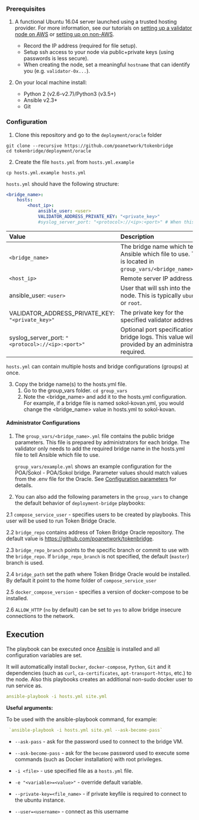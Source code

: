 ### Prerequisites
1. A functional Ubuntu 16.04 server launched using a trusted hosting provider. For more information, see our tutorials on [setting up a validator node on AWS](https://github.com/poanetwork/wiki/wiki/Validator-Node-on-AWS) or [setting up on non-AWS](https://github.com/poanetwork/wiki/wiki/Validator-Node-Non-AWS).
   * Record the IP address (required for file setup).
   * Setup ssh access to your node via public+private keys (using passwords is less secure). 
   * When creating the node, set a meaningful `hostname` that can identify you (e.g. `validator-0x...`).

2. On your local machine install:
    * Python 2 (v2.6-v2.7)/Python3 (v3.5+)
    * Ansible v2.3+
    * Git

### Configuration

1. Clone this repository and go to the `deployment/oracle` folder
```
git clone --recursive https://github.com/poanetwork/tokenbridge
cd tokenbridge/deployment/oracle
```
2. Create the file `hosts.yml` from `hosts.yml.example`
```
cp hosts.yml.example hosts.yml
```

`hosts.yml` should have the following structure:

```yaml
<bridge_name>:
    hosts:
        <host_ip>:
            ansible_user: <user>
            VALIDATOR_ADDRESS_PRIVATE_KEY: "<private_key>"
            #syslog_server_port: "<protocol>://<ip>:<port>" # When this parameter is set all bridge logs will be redirected to <ip>:<port> address.
```

| Value | Description |
|:------------------------------------------------|:----------------------------------------------------------------------------------------------------------|
| `<bridge_name>` | The bridge name which tells Ansible which file to use. This is located in `group_vars/<bridge_name>.yml`. |
| `<host_ip>` | Remote server IP address. |
| ansible_user: `<user>` | User that will ssh into the node. This is typically `ubuntu` or `root`. |
| VALIDATOR_ADDRESS_PRIVATE_KEY: `"<private_key>"` | The private key for the specified validator address. |
| syslog_server_port: `"<protocol>://<ip>:<port>"` | Optional port specification for bridge logs. This value will be provided by an administrator if required.  |


`hosts.yml` can contain multiple hosts and bridge configurations (groups) at once.


3. Copy the bridge name(s) to the hosts.yml file. 
   1. Go to the group_vars folder. 
   `cd group_vars`
   2. Note the  <bridge_name> and add it to the hosts.yml configuration. For example, if a bridge file is named sokol-kovan.yml, you would change the <bridge_name> value in hosts.yml to sokol-kovan.

#### Administrator Configurations

1. The `group_vars/<bridge_name>.yml` file contains the public bridge parameters. This file is prepared by administrators for each bridge. The validator only needs to add the required bridge name in the hosts.yml file to tell Ansible which file to use.

   `group_vars/example.yml` shows an example configuration for the POA/Sokol - POA/Sokol bridge. Parameter values should match values from the .env file for the Oracle. See [Configuration parameters](../../oracle/README.md#configuration-parameters) for details.

2. You can also add the following parameters in the `group_vars` to change the default behavior of `deployment-bridge` playbooks:

2.1 `compose_service_user` - specifies users to be created by playbooks. This user will be used to run Token Bridge Oracle.

2.2 `bridge_repo` contains address of Token Bridge Oracle repository. The default value is  https://github.com/poanetwork/tokenbridge.

2.3 `bridge_repo_branch` points to the specific branch or commit to use with the `bridge_repo`. If `bridge_repo_branch` is not specified, the default (`master`) branch is used.

2.4 `bridge_path` set the path where Token Bridge Oracle would be installed. By default it point to the home folder of `compose_service_user`

2.5 `docker_compose_version` - specifies a version of docker-compose to be installed.

2.6 `ALLOW_HTTP` (`no` by default) can be set to `yes` to allow bridge insecure connections to the network.

## Execution

The playbook can be executed once [Ansible](https://docs.ansible.com/ansible/latest/installation_guide/intro_installation.html) is installed and all configuration variables are set. 

It will automatically install `Docker`, `docker-compose`, `Python`, `Git` and it dependencies (such as `curl`, `ca-certificates`, `apt-transport-https`, etc.) to the node. Also this playbooks creates an additional non-sudo docker user to run service as.

```yaml
ansible-playbook -i hosts.yml site.yml
```

**Useful arguments:**

To be used with the ansible-playbook command, for example:

```yaml
 `ansible-playbook -i hosts.yml site.yml --ask-become-pass`
```

* `--ask-pass` - ask for the password used to connect to the bridge VM.

* `--ask-become-pass` - ask for the `become` password used to execute some commands (such as Docker installation) with root privileges.

* `-i <file>` - use specified file as a `hosts.yml` file.

* `-e "<variable>=<value>"` - override default variable.

* `--private-key=<file_name>` - if private keyfile is required to connect to the ubuntu instance.

* `--user=<username>` - connect as this username

